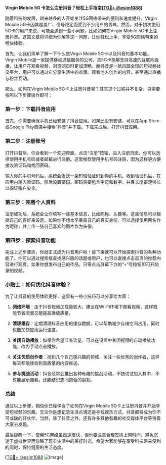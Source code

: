**Virgin Mobile 5G 卡怎么注册抖音？轻松上手指南[[TG💪+ @esim1088](https://t.me/s/esim1088)]**

随着科技的发展，越来越多的人开始关注5G网络带来的便利和速度提升。Virgin Mobile 5G卡因其覆盖广、信号稳定而受到不少用户的青睐。然而，对于初次使用5G卡的用户来说，可能会遇到一些小问题，比如如何在Virgin Mobile 5G卡上注册抖音。这篇文章将详细为你解答这一问题，让你轻松上手，享受5G网络带来的畅快体验。

首先，让我们简单了解一下什么是Virgin Mobile 5G卡以及抖音的基本功能。Virgin Mobile是一家提供移动通信服务的公司，其5G卡能够支持高速的互联网连接，让用户在观看视频、浏览网页时更加流畅。而抖音是一款风靡全球的短视频社交平台，用户可以通过它分享生活中的点滴、观看他人创作的内容，甚至通过直播与粉丝互动。

那么，如何在Virgin Mobile 5G卡上注册抖音呢？其实这个过程并不复杂，只需要按照以下步骤操作即可：

### 第一步：下载抖音应用

首先，你需要确保手机已经安装了抖音应用。如果还没有安装，可以在App Store或Google Play商店中搜索“抖音”并下载。下载完成后，打开抖音应用。

### 第二步：注册账号

打开抖音后，你会看到一个欢迎界面。点击“注册”按钮，进入注册页面。你可以选择使用手机号码或者邮箱进行注册。这里推荐使用手机号码注册，因为这样更方便接收验证码和找回密码。

输入你的手机号码后，系统会发送一条短信验证码到你的手机。收到验证码后，在应用内输入验证码，然后设置密码。密码需要包含字母和数字，并且长度要足够长以保证账户安全。

### 第三步：完善个人资料

注册成功后，系统会让你填写一些基本信息，比如昵称、头像等。这些信息可以根据自己的喜好来设定。如果你不想太早暴露自己的真实身份，可以选择使用网名作为昵称，并上传一张自己喜欢的图片作为头像。

### 第四步：探索抖音功能

完成上述步骤后，你就正式成为抖音用户啦！接下来就可以开始探索抖音的各种功能了。你可以通过搜索框查找感兴趣的话题或用户，也可以直接点击首页的推荐内容进行观看。如果你想发布自己的作品，只需点击屏幕下方的“+”号按钮即可开始录制视频。

### 小贴士：如何优化抖音体验？

为了让抖音的使用体验更好，这里有一些小技巧可以分享给大家：

1. **网络环境**：由于抖音视频加载量较大，建议在Wi-Fi环境下观看视频，这样既能节省流量又能提高播放质量。
   
2. **清理缓存**：定期清理抖音应用的缓存数据，可以帮助减少存储空间占用，同时也能加快应用运行速度。

3. **关闭自动播放**：如果你希望节省流量，可以在设置中关闭视频的自动播放功能，改为手动点击播放。

4. **关注优质创作者**：找到几个自己感兴趣的领域，关注一些优秀的创作者，这样每天都能接收到高质量的内容推送。

5. **参与挑战活动**：抖音经常会推出各种有趣的挑战活动，不妨试试加入其中，不仅能展示自我，还能结识志同道合的朋友。

### 总结

通过以上步骤，相信你已经学会了如何在Virgin Mobile 5G卡上注册抖音并开始享受短视频的乐趣。无论你是想记录生活点滴还是寻找娱乐方式，抖音都将成为你不可或缺的好伙伴。当然，除了抖音之外，还有许多其他有趣的社交媒体平台等待着大家去发现。

最后提醒一下，使用5G网络虽然速度快，但也要注意合理安排上网时间，避免沉迷于虚拟世界而忽略了现实生活中的美好时光。希望大家能够在享受科技带来便利的同时，保持健康的生活态度。

[[TG💪+ @esim1088](https://t.me/s/esim1088) ![Image](https://i.postimg.cc/4NQfJmqS/Snipaste-2025-05-13-00-14-12.png)]